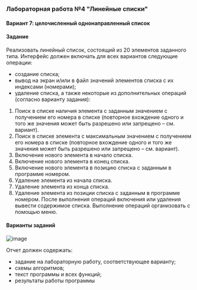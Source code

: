 ### Лабораторная работа №4 "Линейные списки"
#### Вариант 7: целочисленный однонаправленный список
#### Задание
Реализовать линейный список, состоящий из 20 элементов заданного типа. Интерфейс
должен включать для всех вариантов следующие операции:
- создание списка;
- вывод на экран и/или в файл значений элементов списка с их индексами (номерами);
- удаление списка,
а также некоторые из дополнительных операций (согласно варианту задания):
1. Поиск в списке наличия элемента с заданным значением с получением его номера в
списке (повторное вхождение одного и того же значения может быть разрешено или
запрещено – см. вариант).
2. Поиск в списке элемента с максимальным значением с получением его номера в
списке (повторное вхождение одного и того же значения может быть разрешено или
запрещено – см. вариант).
3. Включение нового элемента в начало списка.
4. Включение нового элемента в конец списка.
5. Включение нового элемента в позицию списка с заданным в программе номером.
6. Удаление элемента из начала списка.
7. Удаление элемента из конца списка.
8. Удаление элемента из позиции списка с заданным в программе номером.
После выполнения операций включения или удаления вывести содержимое списка.
Выполнение операций организовать с помощью меню.

#### Варианты заданий
![image](https://github.com/user-attachments/assets/e69523cf-e5ea-4f4b-a510-4885b95413e7)

Отчет должен содержать:
- задание на лабораторную работу, соответствующее варианту;
- схемы алгоритмов;
- текст программы и всех функций;
- результаты работы программы
